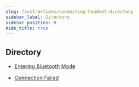 ```yaml
---
slug: /instructions/connecting-headset-directory
sidebar_label: Directory
sidebar_position: 0
hide_title: true
---
```


## Directory
* [Entering Bluetooth Mode](/instructions/enter-bluetooth-mode)  

* [Connection Failed](/instructions/cannot-connect-headset)
